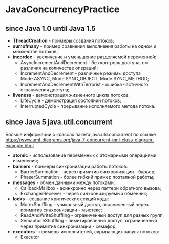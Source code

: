 # JavaConcurrencyPractice #

## since Java 1.0 until Java 1.5 ##

* __ThreadCreation__ - примеры создания потоков;
* __sumofmany__ - пример сравнения выполнения работы на одном и множестве потоков;
* __incordec__ - увеличение и уменьшение разделяемой переменной:
  - АsyncIncrementAndDecrement - без контроля доступа, см. различия на количестве операций;
  - IncrementAndDecrement - различные режимы доступа Mode.ASYNC, Mode.SYNC_OBJECT, Mode.SYNC_METHOD;
  - IncrementAndDecrementWithTerrorist - ошибка частичного ограничения доступа;
* __liveness__ - демонстрация жизненного цикла потоков:
  - LifeCycle - демонстрация состояний потоков;
  - InterruptedCycle - прерывание исполняемого метода потока.
    
   
## since Java 5 java.util.concurrent ##
Больше информации о классах пакета java.util.concurrent по ссылке https://www.uml-diagrams.org/java-7-concurrent-uml-class-diagram-example.html
* __atomic__ - использование переменных с атомарными операциями изменения;
* __barriers__ - примеры синхронизации работы потоков: 
   - BarrierSummation - через примитив синхронизации - барьер;
   - PhaserSummation - более гибкий пример поэтапной работы;
* __messages__ - обмен данными между потоками:
  - CallbackMailbox - асинхронно через паттерн обратного вызова;
  - ExchangerReceiver - через синхронизируемый обменник;
* __locks__ - создание критических секций кода:
  - MutexShuffling - уникальный доступ, ограниченный через примитив синхронизации - мьютекс;
  - ReadAndWriteShuffling - ограниченный доступ для разных групп;
  - SemaphoreShuffling - лимитированный доступ, ограниченный через примитив синхронизации - семафор;
* __executors__ - примеры исполнителей, скрывающих запуск потоков:
  - Executor



